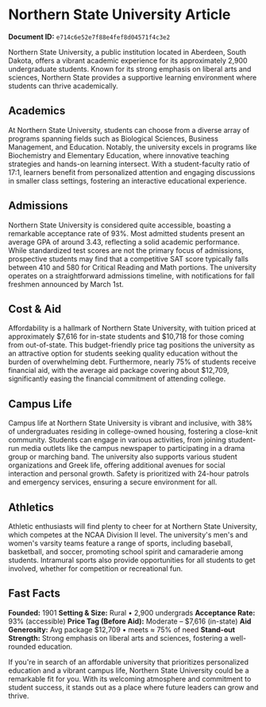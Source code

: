 # Northern State University Article

**Document ID:** `e714c6e52e7f88e4fef8d04571f4c3e2`

Northern State University, a public institution located in Aberdeen, South Dakota, offers a vibrant academic experience for its approximately 2,900 undergraduate students. Known for its strong emphasis on liberal arts and sciences, Northern State provides a supportive learning environment where students can thrive academically.

## Academics
At Northern State University, students can choose from a diverse array of programs spanning fields such as Biological Sciences, Business Management, and Education. Notably, the university excels in programs like Biochemistry and Elementary Education, where innovative teaching strategies and hands-on learning intersect. With a student-faculty ratio of 17:1, learners benefit from personalized attention and engaging discussions in smaller class settings, fostering an interactive educational experience.

## Admissions
Northern State University is considered quite accessible, boasting a remarkable acceptance rate of 93%. Most admitted students present an average GPA of around 3.43, reflecting a solid academic performance. While standardized test scores are not the primary focus of admissions, prospective students may find that a competitive SAT score typically falls between 410 and 580 for Critical Reading and Math portions. The university operates on a straightforward admissions timeline, with notifications for fall freshmen announced by March 1st.

## Cost & Aid
Affordability is a hallmark of Northern State University, with tuition priced at approximately $7,616 for in-state students and $10,718 for those coming from out-of-state. This budget-friendly price tag positions the university as an attractive option for students seeking quality education without the burden of overwhelming debt. Furthermore, nearly 75% of students receive financial aid, with the average aid package covering about $12,709, significantly easing the financial commitment of attending college.

## Campus Life
Campus life at Northern State University is vibrant and inclusive, with 38% of undergraduates residing in college-owned housing, fostering a close-knit community. Students can engage in various activities, from joining student-run media outlets like the campus newspaper to participating in a drama group or marching band. The university also supports various student organizations and Greek life, offering additional avenues for social interaction and personal growth. Safety is prioritized with 24-hour patrols and emergency services, ensuring a secure environment for all.

## Athletics
Athletic enthusiasts will find plenty to cheer for at Northern State University, which competes at the NCAA Division II level. The university's men's and women's varsity teams feature a range of sports, including baseball, basketball, and soccer, promoting school spirit and camaraderie among students. Intramural sports also provide opportunities for all students to get involved, whether for competition or recreational fun.

## Fast Facts
**Founded:** 1901
**Setting & Size:** Rural • 2,900 undergrads
**Acceptance Rate:** 93% (accessible)
**Price Tag (Before Aid):** Moderate – $7,616 (in-state)
**Aid Generosity:** Avg package $12,709 • meets ≈ 75% of need
**Stand-out Strength:** Strong emphasis on liberal arts and sciences, fostering a well-rounded education.

If you're in search of an affordable university that prioritizes personalized education and a vibrant campus life, Northern State University could be a remarkable fit for you. With its welcoming atmosphere and commitment to student success, it stands out as a place where future leaders can grow and thrive.
